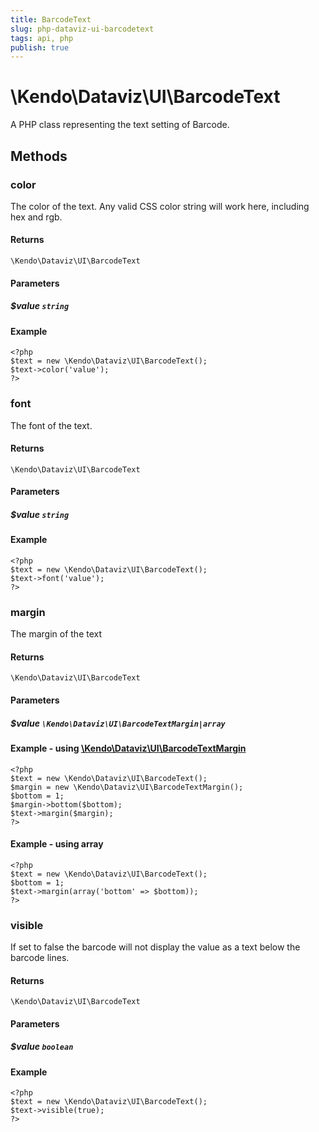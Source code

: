 ```yaml
---
title: BarcodeText
slug: php-dataviz-ui-barcodetext
tags: api, php
publish: true
---
```


# \Kendo\Dataviz\UI\BarcodeText

A PHP class representing the text setting of Barcode.


## Methods

### color
The color of the text. Any valid CSS color string will work here, including hex and rgb.

#### Returns
`\Kendo\Dataviz\UI\BarcodeText`

#### Parameters

##### $value `string`



#### Example 
    <?php
    $text = new \Kendo\Dataviz\UI\BarcodeText();
    $text->color('value');
    ?>

### font
The font of the text.

#### Returns
`\Kendo\Dataviz\UI\BarcodeText`

#### Parameters

##### $value `string`



#### Example 
    <?php
    $text = new \Kendo\Dataviz\UI\BarcodeText();
    $text->font('value');
    ?>

### margin

The margin of the text

#### Returns
`\Kendo\Dataviz\UI\BarcodeText`

#### Parameters

##### $value `\Kendo\Dataviz\UI\BarcodeTextMargin|array`


#### Example - using [\Kendo\Dataviz\UI\BarcodeTextMargin](/api/wrappers/php/Kendo/Dataviz/UI/BarcodeTextMargin)
    <?php
    $text = new \Kendo\Dataviz\UI\BarcodeText();
    $margin = new \Kendo\Dataviz\UI\BarcodeTextMargin();
    $bottom = 1;
    $margin->bottom($bottom);
    $text->margin($margin);
    ?>

#### Example - using array

    <?php
    $text = new \Kendo\Dataviz\UI\BarcodeText();
    $bottom = 1;
    $text->margin(array('bottom' => $bottom));
    ?>

### visible
If set to false the barcode will not display the value as a text below the barcode lines.

#### Returns
`\Kendo\Dataviz\UI\BarcodeText`

#### Parameters

##### $value `boolean`



#### Example 
    <?php
    $text = new \Kendo\Dataviz\UI\BarcodeText();
    $text->visible(true);
    ?>

